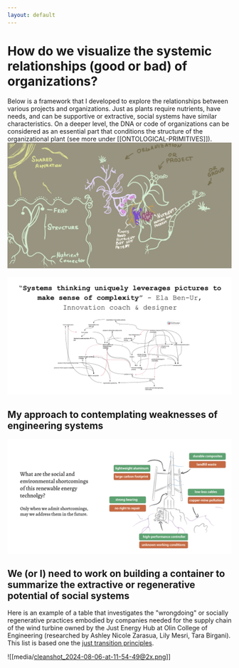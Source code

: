 ```yaml
---
layout: default
---
```

# How do we visualize the systemic relationships (good or bad) of organizations?
Below is a framework that I developed to explore the relationships between various projects and organizations. Just as plants require nutrients, have needs, and can be supportive or extractive, social systems have similar characteristics. On a deeper level, the DNA or code of organizations can be considered as an essential part that conditions the structure of the organizational plant (see more under [[ONTOLOGICAL-PRIMITIVES]]).
![](media/cleanshot_2024-07-26-at-20-09-42@2x.png)
![]()
!["Systems thinking uniquely leverages pictures to make sense of complexity" - Ela Ben-Ur](media/cleanshot_2024-08-06-at-11-48-33@2x.png)

## My approach to contemplating weaknesses of engineering systems 
![](media/cleanshot_2024-07-27-at-17-48-57@2x.png)

## We (or I) need to work on building a container to summarize the extractive or regenerative potential of social systems
Here is an example of a table that investigates the "wrongdoing" or socially regenerative practices embodied by companies needed for the supply chain of the wind turbine owned by the Just Energy Hub at Olin College of Engineering (researched by Ashley Nicole Zarasua, Lily Mesri, Tara Birgani). This list is based one the [just transition principles](https://climatejusticealliance.org/just-transition/).

![[media/cleanshot_2024-08-06-at-11-54-49@2x.png]]